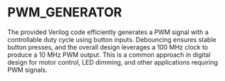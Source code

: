 # PWM_GENERATOR
The provided Verilog code efficiently generates a PWM signal with a controllable duty cycle using button inputs. Debouncing ensures stable button presses, and the overall design leverages a 100 MHz clock to produce a 10 MHz PWM output. This is a common approach in digital design for motor control, LED dimming, and other applications requiring PWM signals.
